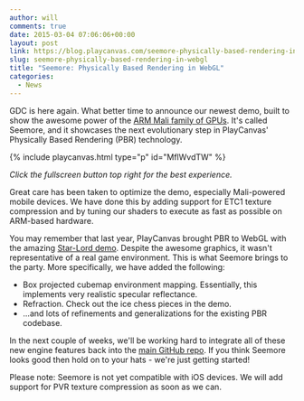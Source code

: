```yaml
---
author: will
comments: true
date: 2015-03-04 07:06:06+00:00
layout: post
link: https://blog.playcanvas.com/seemore-physically-based-rendering-in-webgl/
slug: seemore-physically-based-rendering-in-webgl
title: "Seemore: Physically Based Rendering in WebGL"
categories:
  - News
---
```


GDC is here again. What better time to announce our newest demo, built to show the awesome power of the [ARM Mali family of GPUs](<https://en.wikipedia.org/wiki/Mali_(processor)>). It's called Seemore, and it showcases the next evolutionary step in PlayCanvas' Physically Based Rendering (PBR) technology.

{% include playcanvas.html type="p" id="MflWvdTW" %}

_Click the fullscreen button top right for the best experience._

Great care has been taken to optimize the demo, especially Mali-powered mobile devices. We have done this by adding support for ETC1 texture compression and by tuning our shaders to execute as fast as possible on ARM-based hardware.

You may remember that last year, PlayCanvas brought PBR to WebGL with the amazing [Star-Lord demo](https://playcanv.as/p/SA7hVBLt). Despite the awesome graphics, it wasn't representative of a real game environment. This is what Seemore brings to the party. More specifically, we have added the following:

- Box projected cubemap environment mapping. Essentially, this implements very realistic specular reflectance.
- Refraction. Check out the ice chess pieces in the demo.
- ...and lots of refinements and generalizations for the existing PBR codebase.

In the next couple of weeks, we'll be working hard to integrate all of these new engine features back into the [main GitHub repo](https://github.com/playcanvas/engine). If you think Seemore looks good then hold on to your hats - we're just getting started!

Please note: Seemore is not yet compatible with iOS devices. We will add support for PVR texture compression as soon as we can.
